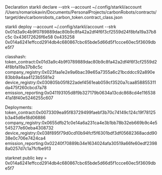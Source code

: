 Declaration
starkli declare --strk --account ~/.config/starkli/account /Users/romariokavin/Documents/PersonalProjects/carbonRobots/contracts/target/dev/carbonrobots_carbon_token.contract_class.json

starkli deploy --account ~/.config/starkli/account --strk 0x01d3a9c4b9f0789889dac80b9c8fa42a2df4f6f3cf2559d24f8bfa19a37b8c5c 0x436172626f6e58 0x435258 0x014a6241effccd2914db4c680867cbc65bde5d66d5f1ccce60ec5f3609dbe5f7

classhash:
token_contract:0x01d3a9c4b9f0789889dac80b9c8fa42a2df4f6f3cf2559d24f8bfa19a37b8c5c
company_registry:0x023faa1e2e9a6bac39e65a7355a6c21bcddcc92a890e83bb9a4aa4123b5581e2
device_registry:0x030805b05f822adef4561eab059cf3520a7caa858855311da475f260cbcd7a78
emission_reporting:0x041193105d8f9b327179b0634a13cdc868cd4e11653841a18f40e5246255c607

Deployments:
token_contract:0x0073309ea95f83729499faebf3b70c74149c124c19f78125b3a45d6e18d06886
company_registry:0x0655dfb21c0e14a6a231ca4e3b1bb78b32eb669b9c4e5545277e60eba4308732
device_registry:0x038f895f79d0cd10b94fcf5f6301bdf3df05682368acdd9038e0c706e7424ca4
emission_reporting:0x02240f70889b34e1634024afa30519a66fe60edf23988a0257d7c1a7fcfbe913

starknet public key = 0x014a6241effccd2914db4c680867cbc65bde5d66d5f1ccce60ec5f3609dbe5f7
